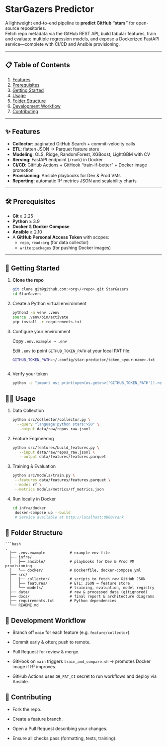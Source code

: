# StarGazers Predictor

A lightweight end-to-end pipeline to **predict GitHub “stars”** for open-source repositories.  
Fetch repo metadata via the GitHub REST API, build tabular features, train and evaluate multiple regression models, and expose a Dockerized FastAPI service—complete with CI/CD and Ansible provisioning.

---

## 📋 Table of Contents

1. [Features](#-features)  
2. [Prerequisites](#-prerequisites)  
3. [Getting Started](#-getting-started)  
4. [Usage](#-usage)  
5. [Folder Structure](#-folder-structure)  
6. [Development Workflow](#-development-workflow)  
7. [Contributing](#-contributing)  

---

## ✨ Features

- **Collector**: paginated GitHub Search + commit-velocity calls  
- **ETL**: flatten JSON → Parquet feature store  
- **Modeling**: OLS, Ridge, RandomForest, XGBoost, LightGBM with CV  
- **Serving**: FastAPI endpoint (`/rank`) in Docker  
- **CI/CD**: GitHub Actions + GitHook “train-if-better” + Docker image promotion  
- **Provisioning**: Ansible playbooks for Dev & Prod VMs  
- **Reporting**: automatic R² metrics JSON and scalability charts  

---

## 🛠️ Prerequisites

- **Git** ≥ 2.25  
- **Python** ≥ 3.9  
- **Docker** & **Docker Compose**  
- **Ansible** ≥ 2.10  
- A **GitHub Personal Access Token** with scopes:  
  - `repo`, `read:org` (for data collector)  
  - `write:packages` (for pushing Docker images)  

---

## 🚀 Getting Started

1. **Clone the repo**  
   ```bash
   git clone git@github.com:<org>/<repo>.git StarGazers
   cd StarGazers
   
2. Create a Python virtual environment
   ```bash
   python3 -m venv .venv
   source .venv/bin/activate
   pip install -r requirements.txt

3. Configure your environment

   Copy ​`.env.example → .env`
   
   Edit `.env` to point `GITHUB_TOKEN_PATH` at your local PAT file:
   ```bash
   GITHUB_TOKEN_PATH=~/.config/star-predictor/token_<your-name>.txt
  
4. Verify your token
   ```bash
   python -c "import os; print(open(os.getenv('GITHUB_TOKEN_PATH')).read().startswith('ghp_'))"

## 🏃‍♂️ Usage

1. Data Collection
   ```bash
   python src/collector/collector.py \
     --query "language:python stars:>50" \
     --output data/raw/repos_raw.jsonl
2. Feature Engineering
   ```bash
   python src/features/build_features.py \
      --input data/raw/repos_raw.jsonl \
      --output data/features/features.parquet
3. Training & Evaluation
   ```bash
   python src/models/train.py \
    --features data/features/features.parquet \
    --model rf \
    --metrics models/metrics/rf_metrics.json
4. Run locally in Docker
   ```bash
   cd infra/docker
    docker-compose up --build
    # Service available at http://localhost:8000/rank

## 📂 Folder Structure
    ```bash
    .
      ├── .env.example           # example env file
      ├── infra/
      │   ├── ansible/           # playbooks for Dev & Prod VM provisioning
      │   └── docker/            # Dockerfile, docker-compose.yml
      ├── src/
      │   ├── collector/         # scripts to fetch raw GitHub JSON
      │   ├── features/          # ETL: JSON → feature store
      │   └── models/            # training, evaluation, model registry
      ├── data/                  # raw & processed data (gitignored)
      ├── docs/                  # final report & architecture diagrams
      ├── requirements.txt       # Python dependencies
      └── README.md

## 🔄 Development Workflow
- Branch off `main` for each feature (e.g. `feature/collector`).

- Commit early & often; push to remote.

- Pull Request for review & merge.

- GitHook on `main` triggers `train_and_compare.sh` → promotes Docker image if R² improves.

- GitHub Actions uses `GH_PAT_CI` secret to run workflows and deploy via Ansible.


## 🤝 Contributing
- Fork the repo.

- Create a feature branch.

- Open a Pull Request describing your changes.

- Ensure all checks pass (formatting, tests, training).
